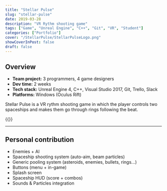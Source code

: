 ```yaml
---
title: "Stellar Pulse"
slug: "stellar-pulse"
date: 2019-03-28
description: "VR Rythm shooting game"
tags: ["Game", "Unreal Engine", "C++", "Git", "VR", "Student"]
categories: ["Portfolio"]
cover: "/StellarPulse/StellarPulseLogo.png"
showCoverInPost: false
draft: false
---
```


## Overview
- **Team project:** 3 programmers, 4 game designers
- **Dev time:** 2 weeks
- **Tech stack:** Unreal Engine 4, C++, Visual Studio 2017, Git, Trello, Slack
- **Platforms:** Windows (Oculus Rift)

Stellar Pulse is a VR rythm shooting game in which the player controls two spaceships and makes them go through rings following the beat.

{{<youtube id="Kn0CMk3IwdQ">}}

---

## Personal contribution

- Enemies + AI
- Spaceship shooting system (auto-aim, beam particles)
- Generic pooling system (asteroids, enemies, bullets, rings...)
- Buttons (menu + in-game)
- Splash screen
- Spaceship HUD (score + combos)
- Sounds & Particles integration